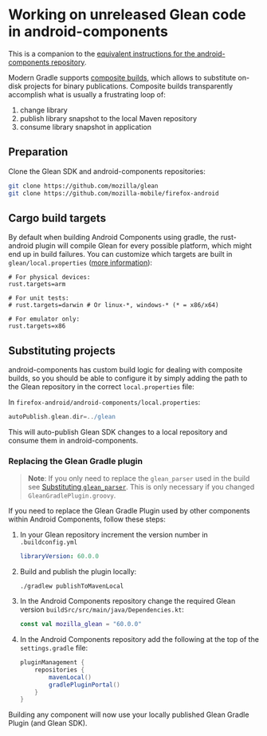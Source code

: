 # Working on unreleased Glean code in android-components

This is a companion to the [equivalent instructions for the android-components repository](https://mozilla-mobile.github.io/android-components/contributing/testing-components-inside-app).

Modern Gradle supports [composite builds](https://docs.gradle.org/current/userguide/composite_builds.html), which allows to substitute on-disk projects for binary publications.  Composite builds transparently accomplish what is usually a frustrating loop of:
1. change library
1. publish library snapshot to the local Maven repository
1. consume library snapshot in application

## Preparation

Clone the Glean SDK and android-components repositories:

```sh
git clone https://github.com/mozilla/glean
git clone https://github.com/mozilla-mobile/firefox-android
```

## Cargo build targets

By default when building Android Components using gradle, the rust-android plugin will compile Glean for every possible platform,
which might end up in build failures.
You can customize which targets are built in `glean/local.properties`
([more information](https://github.com/ncalexan/rust-android-gradle/blob/HEAD/README.md#specifying-local-targets)):

```
# For physical devices:
rust.targets=arm

# For unit tests:
# rust.targets=darwin # Or linux-*, windows-* (* = x86/x64)

# For emulator only:
rust.targets=x86
```

## Substituting projects

android-components has custom build logic for dealing with composite builds,
so you should be able to configure it by simply adding the path to the Glean repository in the correct `local.properties` file:

In `firefox-android/android-components/local.properties`:

```groovy
autoPublish.glean.dir=../glean
```

This will auto-publish Glean SDK changes to a local repository and consume them in android-components.

### Replacing the Glean Gradle plugin

> **Note**: If you only need to replace the `glean_parser` used in the build see [Substituting `glean_parser`](glean-parser-substitution.md).
> This is only necessary if you changed `GleanGradlePlugin.groovy`.

If you need to replace the Glean Gradle Plugin used by other components within Android Components, follow these steps:

1. In your Glean repository increment the version number in `.buildconfig.yml`

   ```yaml
   libraryVersion: 60.0.0
   ```

2. Build and publish the plugin locally:

   ```
   ./gradlew publishToMavenLocal
   ```

3. In the Android Components repository change the required Glean version `buildSrc/src/main/java/Dependencies.kt`:

   ```kotlin
   const val mozilla_glean = "60.0.0"
   ```

4. In the Android Components repository add the following at the top of the `settings.gradle` file:

   ```gradle
   pluginManagement {
       repositories {
           mavenLocal()
           gradlePluginPortal()
       }
   }
   ```

Building any component will now use your locally published Glean Gradle Plugin (and Glean SDK).
